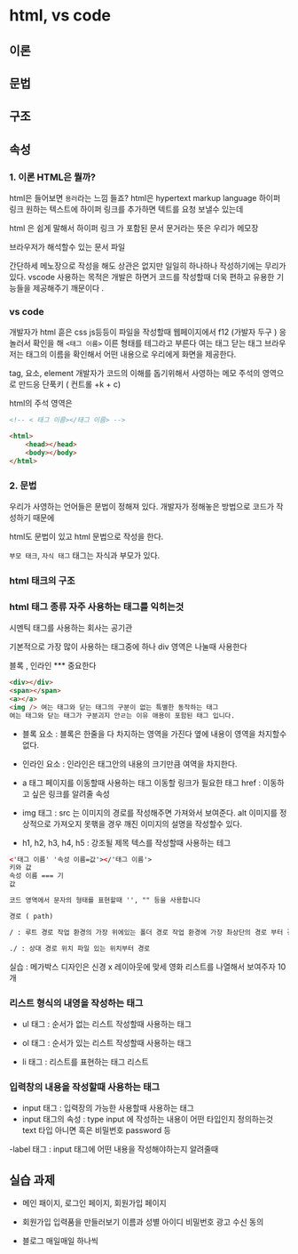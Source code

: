 # html, vs code

## 이론
## 문법
## 구조
## 속성

### 1. 이론 HTML은 뭘까?
html은 들어보면 `용러`라는 느낌 들죠?
html은 hypertext markup language 하이퍼 링크
원하는 텍스트에 하이퍼 링크를 추가하면 텍트를 요청 보낼수 있는데 

html 은 쉽게 말해서 하이퍼 링크 가 포함된 문서 
문거라는 뜻은 우리가 메모장 

브라우저가 해석할수 있는 문서 파일

간단하세 메노장으로 작성을 해도 상관은 없지만 일일히 하나하나 작성하기에는 무리가 있다. vscode 사용하는 목적은 개발은 하면거 코드를 작성할때 더욱 편하고 유용한 기능들을 제공해주기 깨문이다 .

### vs code
개발자가 html 흗은 css js등등이 파일을 작성할때 
웹페이지에서 f12 (가발자 두구 ) 응 놀러서 확인을 해
`<태그 이름>` 이른 형태를 테그라고 부른다 
여는 태그 닫는 태그
브라우저는 태그의 이름을 확인해서 어떤 내용으로 
우리에게 화면을 제공한다.

tag, 요소, element
개발자가 코드의 이해를 돕기위해서 사영하는 메모
주석의 영역으로 만드응 단푹키 ( 컨트롤 +k + c)

html의 주석 영역은  <!-- 내용-->
``` html 
<!-- < 태그 이름></태그 이름> -->

<html>
    <head></head>
    <body></body>
</html>
```

###  2. 문법

우리가 사영하는 언어들은 문법이 정해져 있다.
개발자가 정해놓은 방법으로 코드가 작성하기 때문에

html도 문법이 있고 html 문법으로 작성을 한다.

`부모 태크`, `자식 태그`
태그는 자식과 부모가 있다.
<!-- 
    <태그 이름> 
        <자식 태그></자식 태그> 
    </태그 이름> 
-->

### html 태크의 구조

<!-- 
<!DOCTYPE html> : 문서 형식을 html5를 사용한다는 뜻 (시멘틱 태그)
< html lang="en"> : html 문서라는 내용이라고 lang은 이후 내용 속성라고 부른다 이후에 나올 내용~ en 은 영문으로 작성된 문서라거 알려주는 것

 -->

 ### html 태그 종류 자주 사용하는 태그를 익히는것
 시멘틱 태그를 사용하는 회사는 공기관

기본적으로 가장 많이 사용하는 태그중에 하나 
div 영역은 나눌때 사용한다

블록 , 인라인 *** 중요한다
 ``` html
 <div></div>
 <span></span>
 <a></a>
 <img /> 여는 태그와 닫는 태그의 구분이 없는 특별한 동작하는 태그
 여는 태그와 닫는 태그가 구분괴지 안ㄹ는 이유 애용이 포함된 태그 입니다.
 ```

- 블록 요소 : 블록은 한줄을 다 차지하는 영역을 가진다 옆에 내용이 영역을 차지할수 없다.

- 인라인 요소 : 인라인은 태그안의 내용의 크기만큼 여역을 차지한다.

- a 태그 페이지를 이동할때 사용하는 태그 이동할 링크가 필요한 태그
    href : 이동하고 싶은 링크를 알려줄 속성

- img 태그 : src 는 이미지의 경로를 작성해주면 가져와서 보여준다. alt 이미지를 정상적으로 가져오지 못핶을 경우 깨진 이미지의 설명을 작성할수 있다.

- h1, h2, h3, h4, h5 : 강조될 제목 텍스를 작성할때 사용하는 테그

``` html
<'태그 이름' '속성 이름=값'></'태그 이름'>
키와 값
속성 이름 === 기
값

코드 영역에서 문자의 형태를 표현할때 '', "" 등을 사용합니다

경로 ( path)

/ : 루트 경로 작업 환경의 가장 위에있는 폴더 경로 작업 환경에 가장 촤상단의 경로 부터 경로를 지정한다

./ : 상대 경로 위치 파일 있는 위치부터 경로
```


실습 : 메가박스 디자인은 신경 x 레이아웃에 맞세 영화 리스트를 나열해서 보여주자 10 개

### 리스트 형식의 내영을 작성하는 태그

- ul 태그 : 순서가 없는 리스트 작성할때 사용하는 태그

- ol 태그 : 순서가 있는 리스트 작성할때 사용하는 태그

- li 태그 : 리스트를 표현하는 태그 리스트



### 입력창의 내용을 작성할때 사용하는 태그

- input 태그 : 입력장의 가능한 사용할때 사용하는 태그
- input 태그의 속성 : type input 에 작성하는 내용이 어떤 타입인지 정의하는것 text 타입 아니면 흑은 비밀번호 password 등

-label 태그 : input 태그에 어떤 내용을 작성해야하는지 알려줄때

## 실습 과제
- 메인 패이지, 로그인 페이지, 회원가입 페이지

- 회원가입 입력품을 만들러보기 이름과 성별 아이디 비밀번호 광고 수신 동의 

- 블로그 매일매일 하나씩